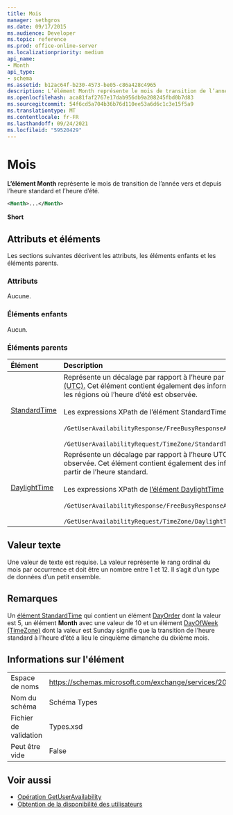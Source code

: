 ```yaml
---
title: Mois
manager: sethgros
ms.date: 09/17/2015
ms.audience: Developer
ms.topic: reference
ms.prod: office-online-server
ms.localizationpriority: medium
api_name:
- Month
api_type:
- schema
ms.assetid: b12ac64f-b230-4573-be05-c86a428c4965
description: L’élément Month représente le mois de transition de l’année vers et depuis l’heure standard et l’heure d’été.
ms.openlocfilehash: aca81faf2767e17dab956db9a208245fbd0b7d83
ms.sourcegitcommit: 54f6cd5a704b36b76d110ee53a6d6c1c3e15f5a9
ms.translationtype: MT
ms.contentlocale: fr-FR
ms.lasthandoff: 09/24/2021
ms.locfileid: "59520429"
---
```

# <a name="month"></a>Mois

**L’élément Month** représente le mois de transition de l’année vers et depuis l’heure standard et l’heure d’été. 
  
```xml
<Month>...</Month>
```

 **Short**
## <a name="attributes-and-elements"></a>Attributs et éléments

Les sections suivantes décrivent les attributs, les éléments enfants et les éléments parents.
  
### <a name="attributes"></a>Attributs

Aucune.
  
### <a name="child-elements"></a>Éléments enfants

Aucun.
  
### <a name="parent-elements"></a>Éléments parents

|**Élément**|**Description**|
|:-----|:-----|
|[StandardTime](standardtime.md) <br/> | Représente un décalage par rapport à l’heure par rapport au temps universel coordonné (UTC) représenté par l’élément [Bias (UTC).](bias-utc.md) Cet élément contient également des informations sur la transition vers l’heure standard à partir de l’heure d’été dans les régions où l’heure d’été est observée. <br/> <br/>  Les expressions XPath de l’élément StandardTime sont [les suivantes](standardtime.md) : <br/> <br/>  `/GetUserAvailabilityResponse/FreeBusyResponseArray/FreeBusyResponse/FreeBusyView/WorkingHours/TimeZone/StandardTime` <br/><br/>  `/GetUserAvailabilityRequest/TimeZone/StandardTime` <br/> |
|[DaylightTime](daylighttime.md) <br/> | Représente un décalage par rapport à l’heure UTC représentée par l’élément [Bias (UTC)](bias-utc.md) dans les régions où l’heure d’été est observée. Cet élément contient également des informations sur le moment où se produit la transition vers l’heure d’été à partir de l’heure standard.  <br/><br/>  Les expressions XPath de [l’élément DaylightTime](daylighttime.md) sont les suivantes :  <br/> <br/> `/GetUserAvailabilityResponse/FreeBusyResponseArray/FreeBusyResponse/FreeBusyView/WorkingHours/TimeZone/DaylightTime` <br/><br/>  `/GetUserAvailabilityRequest/TimeZone/DaylightTime` <br/> |
   
## <a name="text-value"></a>Valeur texte

Une valeur de texte est requise. La valeur représente le rang ordinal du mois par occurrence et doit être un nombre entre 1 et 12. Il s’agit d’un type de données d’un petit ensemble.
  
## <a name="remarks"></a>Remarques

Un [élément StandardTime](standardtime.md) qui contient un élément [DayOrder](dayorder.md) dont la valeur est 5, un élément **Month** avec une valeur de 10 et un élément [DayOfWeek (TimeZone)](dayofweek-timezone.md) dont la valeur est Sunday signifie que la transition de l’heure standard à l’heure d’été a lieu le cinquième dimanche du dixième mois. 
  
## <a name="element-information"></a>Informations sur l'élément

|||
|:-----|:-----|
|Espace de noms  <br/> |https://schemas.microsoft.com/exchange/services/2006/types  <br/> |
|Nom du schéma  <br/> |Schéma Types  <br/> |
|Fichier de validation  <br/> |Types.xsd  <br/> |
|Peut être vide  <br/> |False  <br/> |
   
## <a name="see-also"></a>Voir aussi

- [Opération GetUserAvailability](getuseravailability-operation.md)
- [Obtention de la disponibilité des utilisateurs](https://msdn.microsoft.com/library/d4133fcb-9b0f-4e6b-aadf-a389da83516a%28Office.15%29.aspx)

